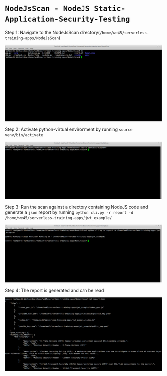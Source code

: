 # **`NodeJsScan - NodeJS Static-Application-Security-Testing`**


Step 1: Navigate to the NodeJsScan directory(`/home/we45/serverless-training-apps/NodeJsScan`)

![](img/nodejsscan-1.png)


Step 2: Activate python-virtual environment by running `source venv/bin/activate`

![](img/nodejsscan-2.png)


Step 3: Run the scan against a directory containing NodeJS code and generate a `json` report by running `python cli.py -r report -d /home/we45/serverless-training-apps/jwt_example/`

![](img/nodejsscan-3.png)


Step 4: The report is generated and can be read

![](img/nodejsscan-4.png)



